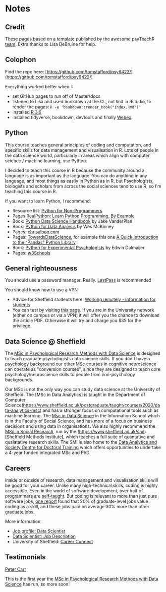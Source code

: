 # Notes

## Credit

These pages based on [a template](https://psyteachr.github.io/book-template/) published by the awesome [psyTeachR team](https://psyteachr.github.io/about/). Extra thanks to Lisa DeBruine for help.

## Colophon

Find the repo here: [https://github.com/tomstafford/psy6422/](https://github.com/tomstafford/psy6422/)

Everything worked better when I:

* set GitHub pages to run off of Master/docs
* listened to Lisa and used bookdown at the CL, not knit in Rstudio, to render the pages: ``R -e 'bookdown::render_book("index.Rmd")'``
* installed [R 3.6](https://cran.r-project.org/bin/linux/ubuntu/README.html)
* installed tidyverse, bookdown, devtools and finally [Webex](https://github.com/PsyTeachR/webex).

## Python

This course teaches general principles of coding and computation, and specific skills for data management and visualisation in R. Lots of people in the data science world, particularly in areas which align with computer science / machine learning, use Python.

I decided to teach this course in R because the community around a language is as important as the language. You can do anything in any language, and most things as easily in Python as in R, but Psychologists, biologists and scholars from across the social sciences tend to use R, so I'm teaching this course in R.

If you want to learn Python, I recommend:

* Resource list: [Python for Non-Programmers](https://wiki.python.org/moin/BeginnersGuide/NonProgrammers)
* Pages [RealPython: Learn Python Programming, By Example](https://realpython.com/start-here/)
* Book: [Python Data Science Handbook](https://jakevdp.github.io/PythonDataScienceHandbook/) by Jake VanderPlas
* Book: [Python for Data Analysis](https://wesmckinney.com/pages/book.html) by Wes McKinney
* Pages: [chrisalbon.com](https://chrisalbon.com/)
* Pages: [TowardsDataScience](https://towardsdatascience.com), for example this one [A Quick Introduction to the “Pandas” Python Library](https://towardsdatascience.com/a-quick-introduction-to-the-pandas-python-library-f1b678f34673)
* Book: [Python for Experimental Psychologists](http://www.pygaze.org/pep/) by Edwin Dalmaijer
* Pages: [w3Schools](https://www.w3schools.com/python/default.asp)

## General righteousness

You should use a password manager. Really. [LastPass](https://www.lastpass.com) is recommended

You should know how to use a VPN

* Advice for Sheffield students here: [Working remotely - information for students](https://www.sheffield.ac.uk/it-services/remote/students)
* You can test by visiting [this page](https://journals.sagepub.com/doi/full/10.1177/0956797613511466). If you are in the University network (either on campus or via a VPN) it will offer you the chance to download the article PDF. Otherwise it will try and charge you $35 for the privilege.

## Data Science @ Sheffield

The [MSc in Psychological Research Methods with Data Science](https://www.sheffield.ac.uk/psychology/prospectivepg/masters/data-science) is designed to teach graduate psychologists data science skills. If you don't have a psychology background our other [MSc courses in cognitive neuroscience](https://www.sheffield.ac.uk/psychology/prospectivepg/masters) can operate as "conversion courses", since they are designed to teach core psychology/neuroscience skills to people from non-psychology backgrounds.

Our MSc is not the only way you can study data science at the University of Sheffield. The [MSc in Data Analytics] is taught in the Department of Computer Science(https://www.sheffield.ac.uk/postgraduate/taught/courses/2020/data-analytics-msc) and has a stronger focus on computational tools such as machine learning. The [Msc in Data Science](https://www.sheffield.ac.uk/postgraduate/taught/courses/2020/data-science-msc) in the Information School which is in the Faculty of Social Science, and has more of a focus on business decisions and using data in organisations. We also highly recommend the [MSc in Social Research](https://www.sheffield.ac.uk/postgraduate/taught/courses/2020/social-research-ma), run by the (https://www.sheffield.ac.uk/smi)[Sheffield Methods Institute], which teaches a full suite of quantative and qualatative research skills. The SMI is also home to the [Data Analytics and Society Centre for Doctoral Training](https://www.sheffield.ac.uk/smi/postgraduate/data-analytics-society-cdt) which offers opportunities to undertake a 4-year funded integrated MSc and PhD.

## Careers

Inside or outside of research, data management and visualisation skills will be good for your career. Unlike many high-technical skills, coding is highly accessible. Even in the world of software development, over half of programmers are [self-taught](https://www.infoworld.com/article/2908474/stack-overflow-survey-finds-nearly-half-have-no-degree-in-computer-science.html). But coding is relevant to more than just pure software jobs, [one report](https://www.burning-glass.com/research-project/coding-skills/) found that 20% of graduate-level jobs value coding as a skill, and these jobs paid on average 30% more than other graduate jobs.

More information:

* [Job profile: Data Scientist](https://www.prospects.ac.uk/job-profiles/data-scientist)
* [Data Scientist: Job Description](https://targetjobs.co.uk/careers-advice/job-descriptions/454123-data-scientist-job-description)
* University of Sheffield: [Career Connect](https://www.sheffield.ac.uk/careers/careerconnect)

## Testimonials

[Peter Carr](https://www.sheffield.ac.uk/psychology/prospectivepg/masters/stories/peter-carr-1.817457)

This is the first year the [MSc in Psychological Research Methods with Data Science](https://www.sheffield.ac.uk/psychology/prospectivepg/masters/data-science) has run, so more soon!
